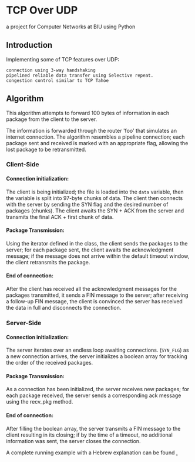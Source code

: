 # TCP Over UDP
a project for Computer Networks at BIU using Python

## Introduction
Implementing some of TCP features over UDP:

    connection using 3-way handshaking
    pipelined reliable data transfer using Selective repeat.
    congestion control similar to TCP Tahoe

## Algorithm
This algorithm attempts to forward 100 bytes of information in each package from the client to the server.

The information is forwarded through the router 'foo' that simulates an internet connection.
The algorithm resembles a pipeline connection; each package sent and received is marked with an appropriate flag, allowing the lost package to be retransmitted.

 ### Client-Side
 
#### Connection initialization:
The client is being initialized; the file is loaded into the `data` variable, then the variable is split into 97-byte chunks of data.
The client then connects with the server by sending the SYN flag and the desired number of packages (chunks).
The client awaits the SYN + ACK from the server and transmits the final ACK + first chunk of data.

#### Package Transmission:
Using the iterator defined in the class, the client sends the packages to the server; for each package sent, the client awaits the acknowledgment message; if the message does not arrive within the default timeout window, the client retransmits the package.

#### End of connection:
After the client has received all the acknowledgment messages for the packages transmitted, it sends a FIN message to the server; after receiving a follow-up FIN message, the client is convinced the server has received the data in full and disconnects the connection.

 ### Server-Side
 
 #### Connection initialization:
The server iterates over an endless loop awaiting connections. (`SYN_FLG`) as a new connection arrives, 
the server initializes a boolean array for tracking the order of the received packages.
 
  #### Package Transmission:
As a connection has been initialized, the server receives new packages; for each package received, the server sends a corresponding ack message using the recv_pkg method.
  
 #### End of connection:
After filling the boolean array, the server transmits a FIN message to the client resulting in its closing; if by the time of a timeout, no additional information was sent, the server closes the connection.
 
A complete running example with a Hebrew explanation can be found <a href="https://github.com/Etelis/TCP-over-UDP/blob/Class_Stracture_Client/Networking%20-%20Part%20A%2CB.pdf" alt="HERE">.
